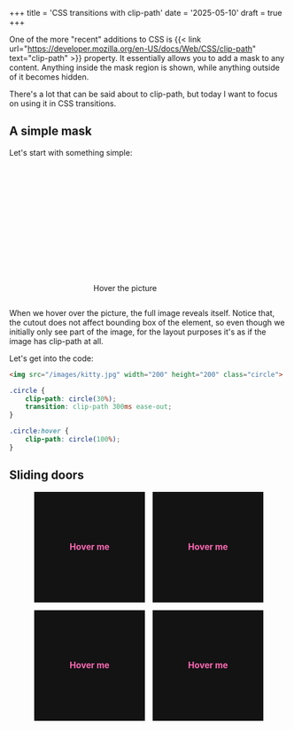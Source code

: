 +++
title = 'CSS transitions with clip-path'
date = '2025-05-10'
draft = true
+++

One of the more "recent" additions to CSS is {{< link url="https://developer.mozilla.org/en-US/docs/Web/CSS/clip-path" text="clip-path" >}} property. It essentially allows you to add a mask to any content. Anything inside the mask region is shown, while anything outside of it becomes hidden.

There's a lot that can be said about to clip-path, but today I want to focus on using it in CSS transitions.

<!--more-->

<style>
.example {
    display: flex;
    justify-content: center;
}
</style>

## A simple mask

Let's start with something simple:

<style>
    .circle {
        clip-path: circle(30%);
        transition: clip-path 300ms ease-out;
        border-radius: 4px;
    }

    .circle:hover {
        clip-path: circle(100%);
    }
</style>
<div class="example">
    <figure>
        <img src="/images/kitty.jpg" alt="A kitty sunbathing in a outside sofa" width="200" height="200" class="circle">
        <figcaption>Hover the picture</figcaption>
    </figure>
</div>

When we hover over the picture, the full image reveals itself. Notice that, the cutout does not affect bounding box of the element, so even though we initially only see part of the image, for the layout purposes it's as if the image has clip-path at all.

Let's get into the code:

```html
<img src="/images/kitty.jpg" width="200" height="200" class="circle">
```
```css
.circle {
    clip-path: circle(30%);
    transition: clip-path 300ms ease-out;
}

.circle:hover {
    clip-path: circle(100%);
}
```


## Sliding doors

<style>
.transitions {
    display: grid;
    grid-template-columns: 1fr 1fr;
    justify-content: center;
    justify-items: center;
    gap: 1em;
}

.card {
    display: grid;
    cursor: pointer;
    font-size: 1.1em;
    line-height: 1;
}

.card__default,
.card__transition {
    grid-column: 1;
    grid-row: 1;
    width: 200px;
    height: 200px;
    background-color: #131313;
    display: flex;
    justify-content: center;
    align-items: center;
    color: hotpink;
    font-weight: bold;
}

.card__transition {
    color: #131313;
    background-color: hotpink;
    clip-path: polygon(0% 0%, 0% 0%, 0% 100%, 0% 100%);
    transition: all 200ms ease-out;
}

.ex-01:hover .card__transition {
    clip-path: polygon(0% 0%, 100% 0%, 100% 100%, 0% 100%);
}

.ex-02 .card__transition {
    clip-path: polygon(0% 0%, 100% 0%, 100% 0%, 0% 0%);
}

.ex-02:hover .card__transition {
    clip-path: polygon(0% 0%, 100% 0%, 100% 100%, 0% 100%);
}

.ex-03:hover .card__transition {
    clip-path: polygon(0% 0%, 200% 0%, 100% 100%, 0% 100%);
}

.ex-04:hover .card__transition {
    clip-path: polygon(0% 0%, 100% 0%, 200% 100%, 0% 100%);
}
</style>
<div class="example">
    <div class="transitions">
        <div class="card ex-01">
            <div class="card__default">
                <div class="card__title">Hover me</div>
            </div>
            <div class="card__transition">
                <div class="card__title">Hover me</div>
            </div>
        </div>
        <div class="card ex-02">
            <div class="card__default">
                <div class="card__title">Hover me</div>
            </div>
            <div class="card__transition">
                <div class="card__title">Hover me</div>
            </div>
        </div>
        <div class="card ex-03">
            <div class="card__default">
                <div class="card__title">Hover me</div>
            </div>
            <div class="card__transition">
                <div class="card__title">Hover me</div>
            </div>
        </div>
        <div class="card ex-04">
            <div class="card__default">
                <div class="card__title">Hover me</div>
            </div>
            <div class="card__transition">
                <div class="card__title">Hover me</div>
            </div>
        </div>
    </div>
</div>
